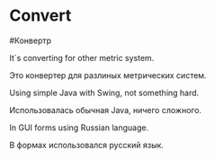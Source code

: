 # Convert
#Конвертр

It`s converting for other metric system.

Это конвертер для разлиных метрических систем.

Using simple Java with Swing, not something hard.

Использовалась обычная Java, ничего сложного.

In GUI forms using Russian language.

В формах использовался русский язык.





